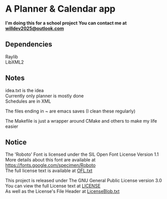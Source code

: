 # A Planner & Calendar app  
__I'm doing this for a school project__
__You can contact me at [willdev2025@outlook.com](mailto:willdev2025@outlook.com)__
## Dependencies
Raylib  
LibXML2  

## Notes  
idea.txt is the idea  
Currently only planner is mostly done    
Schedules are in XML  

The files ending in ~ are emacs saves (I clean these regularly)  
  
The Makefile is just a wrapper around CMake and others to make my life easier  

## Notice  
The 'Roboto' Font is licensed under the SIL Open Font License Version 1.1  
More details about this font are available at https://fonts.google.com/specimen/Roboto  
The full license text is available at [OFL.txt](OFL.txt)  

This project is released under The GNU General Public License version 3.0  
You can view the full License text at [LICENSE](LICENSE)  
As well as the License's File Header at [LicenseBlob.txt](LicenseBlob.txt)

